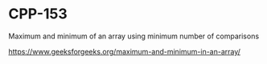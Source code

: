 # CPP-153
Maximum and minimum of an array using minimum number of comparisons







https://www.geeksforgeeks.org/maximum-and-minimum-in-an-array/
